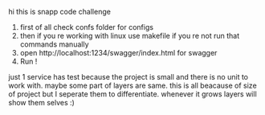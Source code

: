 hi this is snapp code challenge

1. first of all check confs folder for configs
2. then if you re working with linux use makefile if you re not run that commands manually
3. open http://localhost:1234/swagger/index.html for swagger 
4. Run !

just 1 service has test because the project is small and there is no unit to work with.
maybe some part of layers are same. this is all beacause of size of project
but I seperate them to differentiate. whenever it grows layers will show them selves :)

 

